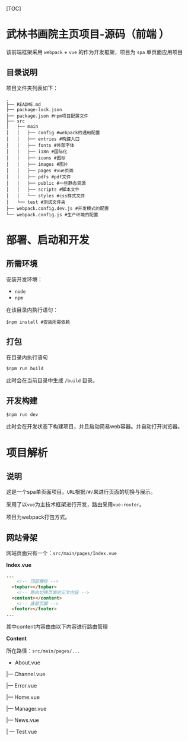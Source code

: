[TOC]

# 武林书画院主页项目-源码（前端 ）

该前端框架采用 `webpack` + `vue` 的作为开发框架，项目为 `spa` 单页面应用项目

## 目录说明

项目文件夹列表如下：

```shell
.
├── README.md
├── package-lock.json
├── package.json #npm项目配置文件
├── src
│   ├── main
│   │   ├── config #webpack的通用配置
│   │   ├── entries #构建入口
│   │   ├── fonts #外部字体
│   │   ├── i18n #国际化
│   │   ├── icons #图标
│   │   ├── images #图片
│   │   ├── pages #vue页面
│   │   ├── pdfs #pdf文件
│   │   ├── public #一些静态资源
│   │   ├── scripts #脚本文件
│   │   └── styles #css样式文件
│   └── test #测试文件夹
├── webpack.config.dev.js #开发模式的配置
└── webpack.config.js #生产环境的配置
```



# 部署、启动和开发

## 所需环境

安装开发环境：

+ `node`
+ `npm`

在该目录内执行语句：

```shell
$npm install #安装所需依赖
```



## 打包

在目录内执行语句

```shell
$npm run build
```

此时会在当前目录中生成 `/build` 目录。

## 开发构建
```shell
$npm run dev
```

此时会在开发状态下构建项目，并且启动简易web容器。并自动打开浏览器。



# 项目解析

## 说明

这是一个spa单页面项目。`URL`根据`/#/`来进行页面的切换与展示。

采用了以`vue`为主技术框架进行开发，路由采用`vue-router`。

项目为webpack打包方式。



## 网站骨架

网站页面只有一个：`src/main/pages/Index.vue`

**Index.vue**

```html
...
	<!-- 顶部横栏 -->
  <topbar></topbar>
	<!-- 路由切换页面的正文内容 -->
  <content></content>
	<!-- 底部页脚 -->
  <footer></footer>
...
```

其中content内容由由以下内容进行路由管理

**Content**

所在路径：`src/main/pages/...`

+ About.vue



|— Channel.vue

|— Error.vue

|— Home.vue

|— Manager.vue

|— News.vue

| — Test.vue

